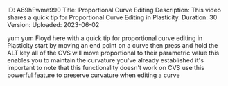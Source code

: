 ID: A69hFwme990
Title: Proportional Curve Editing
Description: This video shares a quick tip for Proportional Curve Editing in Plasticity.
Duration: 30
Version: 
Uploaded: 2023-06-02

yum yum Floyd here with a quick tip for
proportional curve editing in Plasticity
start by moving an end point
on a curve then press and hold the ALT
key all of the CVS will move
proportional to their parametric value
this enables you to maintain the
curvature you've already established
it's important to note that this
functionality doesn't work on CVS use
this powerful feature to preserve
curvature when editing a curve
